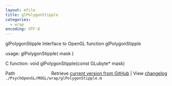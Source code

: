 ```yaml
---
layout: mfile
title: glPolygonStipple
categories:
  - wrap
encoding: UTF-8
---
```


glPolygonStipple  Interface to OpenGL function glPolygonStipple  

usage:  glPolygonStipple( mask )  

C function:  void glPolygonStipple(const GLubyte\* mask)  


<div class="code_header" style="text-align:right;">
  <span style="float:left;">Path&nbsp;&nbsp;</span> <span class="counter">Retrieve <a href=
  "https://raw.github.com/Psychtoolbox-3/Psychtoolbox-3/beta/./PsychOpenGL/MOGL/wrap/glPolygonStipple.m">current version from GitHub</a> | View <a href=
  "https://github.com/Psychtoolbox-3/Psychtoolbox-3/commits/beta/./PsychOpenGL/MOGL/wrap/glPolygonStipple.m">changelog</a></span>
</div>
<div class="code">
  <code>./PsychOpenGL/MOGL/wrap/glPolygonStipple.m</code>
</div>
